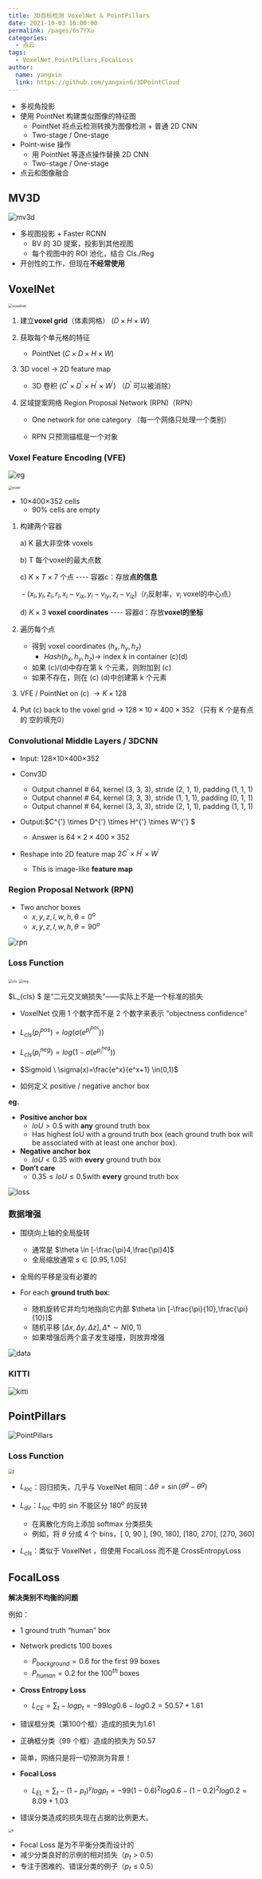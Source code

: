 ```yaml
---
title: 3D目标检测 VoxelNet & PointPillars
date: 2021-10-03 16:00:00
permalink: /pages/6s7YXu
categories: 
  - 点云
tags: 
  - VoxelNet,PointPillars,FocalLoss
author: 
  name: yangxin
  link: https://github.com/yangxin6/3DPointCloud
---
```


- 多视角投影
- 使用 PointNet 构建类似图像的特征图
  - PointNet 将点云检测转换为图像检测 + 普通 2D CNN
  - Two-stage / One-stage
- Point-wise 操作
  - 用 PointNet 等逐点操作替换 2D CNN
  - Two-stage / One-stage
- 点云和图像融合



## MV3D

![mv3d](https://cdn.jsdelivr.net/gh/yangxin6/img-hosting@master/images/mv3d.6uswyhfuy6o0.jpg)

- 多视图投影 + Faster RCNN
  - BV 的 3D 提案，投影到其他视图
  - 每个视图中的 ROI 池化，结合 Cls./Reg
- 开创性的工作，但现在**不经常使用**

## VoxelNet

<img src="https://cdn.jsdelivr.net/gh/yangxin6/img-hosting@master/images/voxelnet.2os9h9yremu0.png" alt="voxelnet" style="zoom:50%;" />

1. 建立**voxel grid**（体素网格）                        ($D \times H \times W$)

2. 获取每个单元格的特征

   - PointNet                        ($C \times D \times H \times W$)

3. 3D vocel $\rightarrow$ 2D feature map

   - 3D 卷积                           ($C^{'} \times D^{'} \times H^{'} \times W^{'}$) （$D^{'}$ 可以被消除）

4. 区域提案网络  Region Proposal Network (RPN)（RPN）

   - One network for one category （每一个网络只处理一个类别）

   - RPN 只预测锚框是一个对象



### Voxel Feature Encoding (VFE)

![eg](https://cdn.jsdelivr.net/gh/yangxin6/img-hosting@master/images/eg.5u0vbk8zze80.png)



<img src="https://cdn.jsdelivr.net/gh/yangxin6/img-hosting@master/images/voxel.142wo8sfvo2k.jpg" alt="voxel" style="zoom:47%;" />

- 10×400×352 cells
  - 90% cells are empty

1. 构建两个容器

      a)  K 最大非空体 voxels

      b) T 每个voxel的最大点数

      c) $K \times T \times 7$ 个点      ---- 容器c：存放**点的信息**

   ​		- ($x_i,y_i,z_i,r_i,x_i-v_{ix},y_i-v_{iy},z_i-v_{iz}$)（$r_i$反射率，$v_{i}$ voxel的中心点）

      d) $K \times 3$ **voxel coordinates**     ---- 容器d：存放**voxel的坐标**

2. 遍历每个点

   - 得到 voxel coordinates  $(h_x,h_y,h_z)$
     - $Hash(h_x,h_y,h_z) \rightarrow$   index $k$  in container (c)(d)
   - 如果  (c)/(d)中存在第 k 个元素，则附加到 (c)
   - 如果不存在，则在 (c) (d)中创建第 k 个元素 

3. VFE / PointNet  on (c)  $\rightarrow K \times 128$

4. Put (c) back to the voxel grid $\rightarrow$ $128\times10\times400\times352$  （只有 K 个是有点的 空的填充0）



### Convolutional Middle Layers / 3DCNN

- Input: 128×10×400×352
- Conv3D
  - Output channel # 64, kernel (3, 3, 3), stride (2, 1, 1), padding (1, 1, 1)
  - Output channel # 64, kernel (3, 3, 3), stride (1, 1, 1), padding (0, 1, 1)
  - Output channel # 64, kernel (3, 3, 3), stride (2, 1, 1), padding (1, 1, 1)

- Output:$C^{'} \times D^{'} \times H^{'} \times W^{'} $
  - Answer is $64\times2\times400\times352$

- Reshape into 2D feature map $2C^{'} \times  H^{'} \times W^{'}$
  - This is image-like **feature map**



### Region Proposal Network (RPN)

- Two anchor boxes
  - $x,y,z,l,w,h,\theta=0^o$
  - $x,y,z,l,w,h,\theta=90^o$

![rpn](https://cdn.jsdelivr.net/gh/yangxin6/img-hosting@master/images/rpn.1kx1vedkgf1c.png)

### Loss Function

<img src="https://cdn.jsdelivr.net/gh/yangxin6/img-hosting@master/images/cls.2oz22bl9rn40.jpg" alt="cls" style="zoom:50%;" /> <img src="https://cdn.jsdelivr.net/gh/yangxin6/img-hosting@master/images/reg.5g2zypi3ths0.jpg" alt="reg" style="zoom:50%;" />

$L_{cls} $ 是“二元交叉熵损失”——实际上不是一个标准的损失

- VoxelNet 仅用 1 个数字而不是 2 个数字来表示 “objectness confidence”

- $L_{cls}(p_i^{pos}) = log(\sigma(e^{p_i^{pos}}))$
- $L_{cls}(p_i^{neg}) = log(1-\sigma(e^{p_i^{neg}}))$
- $Sigmoid \ \sigma(x)=\frac{e^x}{e^x+1} \in(0,1)$







- 如何定义 positive / negative anchor box

**eg.**

- **Positive anchor box**
  - $IoU > 0.5$ with **any** ground truth box 
  - Has highest IoU with a ground truth box (each ground truth box will be associated with at least one anchor box).
- **Negative anchor box**
  - $IoU < 0.35$ with **every** ground truth box 
- **Don’t care**
  - $0.35\leq IoU \leq 0.5$with **every** ground truth box



![loss](https://cdn.jsdelivr.net/gh/yangxin6/img-hosting@master/images/loss.5p168i5b6bg0.png)



### 数据增强

- 围绕向上轴的全局旋转
  - 通常是 $\theta \in [-\frac{\pi}4,\frac{\pi}4]$
  - 全局缩放通常 $s \in[0.95,1.05]$

- 全局的平移是没有必要的

- For each **ground truth box**:
  - 随机旋转它并均匀地指向它内部 $\theta \in [-\frac{\pi}{10},\frac{\pi}{10}]$
  - 随机平移 $[\Delta x,\Delta y,\Delta z], \Delta* \sim N(0,1)$
  - 如果增强后两个盒子发生碰撞，则放弃增强

![data](https://cdn.jsdelivr.net/gh/yangxin6/img-hosting@master/images/data.5k0sc6c07x40.png)



### KITTI

![kitti](https://cdn.jsdelivr.net/gh/yangxin6/img-hosting@master/images/kitti.5yhgqeyv48c0.png)



## PointPillars

![PointPillars](https://cdn.jsdelivr.net/gh/yangxin6/img-hosting@master/images/PointPillars.5361vd4lk2g0.jpg)

### Loss Function

<img src="https://cdn.jsdelivr.net/gh/yangxin6/img-hosting@master/images/l.j7by314lob4.jpg" alt="l" style="zoom:60%;" />

- $L_{loc}$：回归损失，几乎与 VoxelNet 相同：$\Delta \theta = \sin(\theta^g-\theta^g)$

- $L_{dir}$：$L_{loc}$ 中的 sin 不能区分 $180^o$ 的反转
  - 在离散化方向上添加 softmax 分类损失
  - 例如，将 $\theta$ 分成 4 个 bins，[ 0, 90 ], [90, 180], [180, 270], [270, 360]

- $L_{cls}$：类似于 VoxelNet ，但使用 FocalLoss 而不是 CrossEntropyLoss

## FocalLoss

**解决类别不均衡的问题**

例如：

- 1 ground truth “human” box
- Network predicts 100 boxes
  - $P_{background} = 0.6$ for the first 99 boxes
  - $P_{human} = 0.2$ for the $100^{th}$ boxes

- **Cross Entropy Loss**
  - $L_{CE} = \sum_t - logp_t = -99log0.6 -log0.2 = 50.57 + 1.61$
- 错误框分类（第100个框）造成的损失为1.61
- 正确框分类（99 个框）造成的损失为 50.57
- 简单，网络只是将一切预测为背景！



- **Focal Loss**
  - $L_{EL} = \sum_t - (1-p_t)^{\gamma}logp_t = -99(1-0.6)^2log0.6 -(1-0.2)^2log0.2 = 8.09 + 1.03$

- 错误分类造成的损失现在占据的比例更大。

<img src="https://cdn.jsdelivr.net/gh/yangxin6/img-hosting@master/images/fl.5d96qn8gvnc0.jpg" alt="fl" style="zoom:43%;" />

- Focal Loss 是为不平衡分类而设计的
- 减少分类良好的示例的相对损失（$p_t > 0.5$）
- 专注于困难的、错误分类的例子（$p_t \leq 0.5$）

